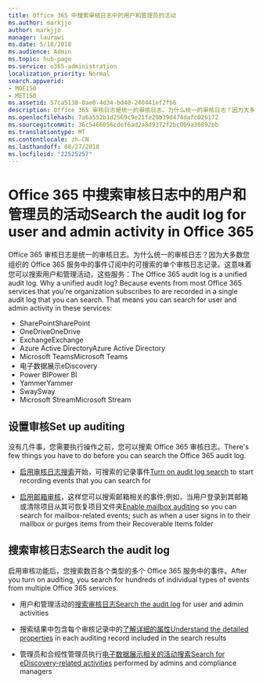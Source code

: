 ```yaml
---
title: Office 365 中搜索审核日志中的用户和管理员的活动
ms.author: markjjo
author: markjjo
manager: laurawi
ms.date: 5/18/2018
ms.audience: Admin
ms.topic: hub-page
ms.service: o365-administration
localization_priority: Normal
search.appverid:
- MOE150
- MET150
ms.assetid: 57ca5138-0ae0-4d34-bd40-240441ef2fb6
description: Office 365 审核日志是统一的审核日志。为什么统一的审核日志？因为大多数您组织的 Office 365 服务中的事件订阅中的可搜索的单个审核日志记录。这意味着您可以搜索用户和管理活动，这些服务：
ms.openlocfilehash: 7a6a552b1d2569c9e21fe20b39d474dafc026172
ms.sourcegitcommit: 36c5466056cdef6ad2a8d9372f2bc009a30892bb
ms.translationtype: MT
ms.contentlocale: zh-CN
ms.lasthandoff: 08/27/2018
ms.locfileid: "22525257"
---
```

# <a name="search-the-audit-log-for-user-and-admin-activity-in-office-365"></a><span data-ttu-id="5a3a2-106">Office 365 中搜索审核日志中的用户和管理员的活动</span><span class="sxs-lookup"><span data-stu-id="5a3a2-106">Search the audit log for user and admin activity in Office 365</span></span>

<span data-ttu-id="5a3a2-p102">Office 365 审核日志是统一的审核日志。为什么统一的审核日志？因为大多数您组织的 Office 365 服务中的事件订阅中的可搜索的单个审核日志记录。这意味着您可以搜索用户和管理活动，这些服务：</span><span class="sxs-lookup"><span data-stu-id="5a3a2-p102">The Office 365 audit log is a unified audit log. Why a unified audit log? Because events from most Office 365 services that you're organization subscribes to are recorded in a single audit log that you can search. That means you can search for user and admin activity in these services:</span></span> 
  
- <span data-ttu-id="5a3a2-111">SharePoint</span><span class="sxs-lookup"><span data-stu-id="5a3a2-111">SharePoint</span></span>
- <span data-ttu-id="5a3a2-112">OneDrive</span><span class="sxs-lookup"><span data-stu-id="5a3a2-112">OneDrive</span></span>
- <span data-ttu-id="5a3a2-113">Exchange</span><span class="sxs-lookup"><span data-stu-id="5a3a2-113">Exchange</span></span>
- <span data-ttu-id="5a3a2-114">Azure Active Directory</span><span class="sxs-lookup"><span data-stu-id="5a3a2-114">Azure Active Directory</span></span>
- <span data-ttu-id="5a3a2-115">Microsoft Teams</span><span class="sxs-lookup"><span data-stu-id="5a3a2-115">Microsoft Teams</span></span>
- <span data-ttu-id="5a3a2-116">电子数据展示</span><span class="sxs-lookup"><span data-stu-id="5a3a2-116">eDiscovery</span></span>
- <span data-ttu-id="5a3a2-117">Power BI</span><span class="sxs-lookup"><span data-stu-id="5a3a2-117">Power BI</span></span>
- <span data-ttu-id="5a3a2-118">Yammer</span><span class="sxs-lookup"><span data-stu-id="5a3a2-118">Yammer</span></span>
- <span data-ttu-id="5a3a2-119">Sway</span><span class="sxs-lookup"><span data-stu-id="5a3a2-119">Sway</span></span>
- <span data-ttu-id="5a3a2-120">Microsoft Stream</span><span class="sxs-lookup"><span data-stu-id="5a3a2-120">Microsoft Stream</span></span>
   
 ## <a name="set-up-auditing"></a><span data-ttu-id="5a3a2-121">设置审核</span><span class="sxs-lookup"><span data-stu-id="5a3a2-121">Set up auditing</span></span>
  
<span data-ttu-id="5a3a2-122">没有几件事，您需要执行操作之前，您可以搜索 Office 365 审核日志。</span><span class="sxs-lookup"><span data-stu-id="5a3a2-122">There's few things you have to do before you can search the Office 365 audit log.</span></span>
  
- <span data-ttu-id="5a3a2-123">[启用审核日志搜索](turn-audit-log-search-on-or-off.md)开始，可搜索的记录事件</span><span class="sxs-lookup"><span data-stu-id="5a3a2-123">[Turn on audit log search](turn-audit-log-search-on-or-off.md) to start recording events that you can search for</span></span> 
    
- <span data-ttu-id="5a3a2-124">[启用邮箱审核](enable-mailbox-auditing.md)，这样您可以搜索邮箱相关的事件;例如，当用户登录到其邮箱或清除项目从其可恢复项目文件夹</span><span class="sxs-lookup"><span data-stu-id="5a3a2-124">[Enable mailbox auditing](enable-mailbox-auditing.md) so you can search for mailbox-related events; such as when a user signs in to their mailbox or purges items from their Recoverable Items folder</span></span> 
    
 ## <a name="search-the-audit-log"></a><span data-ttu-id="5a3a2-125">搜索审核日志</span><span class="sxs-lookup"><span data-stu-id="5a3a2-125">Search the audit log</span></span>
  
<span data-ttu-id="5a3a2-126">启用审核功能后，您搜索数百各个类型的多个 Office 365 服务中的事件。</span><span class="sxs-lookup"><span data-stu-id="5a3a2-126">After you turn on auditing, you search for hundreds of individual types of events from multiple Office 365 services.</span></span>
  
- <span data-ttu-id="5a3a2-127">用户和管理活动的[搜索审核日志](search-the-audit-log-in-security-and-compliance.md)</span><span class="sxs-lookup"><span data-stu-id="5a3a2-127">[Search the audit log](search-the-audit-log-in-security-and-compliance.md) for user and admin activities</span></span> 
    
- <span data-ttu-id="5a3a2-128">搜索结果中包含每个审核记录中的[了解详细的属性](detailed-properties-in-the-office-365-audit-log.md)</span><span class="sxs-lookup"><span data-stu-id="5a3a2-128">[Understand the detailed properties](detailed-properties-in-the-office-365-audit-log.md) in each auditing record included in the search results</span></span> 
    
- <span data-ttu-id="5a3a2-129">管理员和合规性管理员执行[电子数据展示相关的活动搜索](search-for-ediscovery-activities-in-the-audit-log.md)</span><span class="sxs-lookup"><span data-stu-id="5a3a2-129">[Search for eDiscovery-related activities](search-for-ediscovery-activities-in-the-audit-log.md) performed by admins and compliance managers</span></span> 
